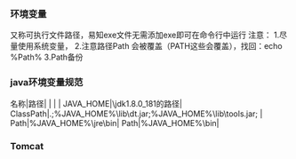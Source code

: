 ### 环境变量
又称可执行文件路径，易知exe文件无需添加exe即可在命令行中运行
注意：
1.尽量使用系统变量，
2.注意路径Path 会被覆盖（PATH这些会覆盖），找回：echo %Path%
3.Path备份

### java环境变量规范

名称|路径|
| | |
JAVA_HOME|\jdk1.8.0_181的路径|
ClassPath|.;%JAVA_HOME%\lib\dt.jar;%JAVA_HOME%\lib\tools.jar; |
Path|%JAVA_HOME%\jre\bin|
Path|%JAVA_HOME%\bin|

### Tomcat

